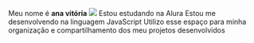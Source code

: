 Meu nome é **ana vitória**
![](https://www.google.com/url?sa=i&url=https%3A%2F%2Fadventurelandia.tumblr.com%2Fpost%2F181359725593%2Falice-in-wonderland-1951&psig=AOvVaw1bdx19osBnK0Xbqxom3TuD&ust=1722688883888000&source=images&cd=vfe&opi=89978449&ved=0CBAQjRxqFwoTCODF4beq1ocDFQAAAAAdAAAAABBV)
Estou estudando na Alura
Estou me desenvolvendo na linguagem JavaScript
Utilizo esse espaço para minha organização e compartilhamento dos meu projetos desenvolvidos

<!--
**anavitoriak/anavitoriak** is a ✨ _special_ ✨ repository because its `README.md` (this file) appears on your GitHub profile.

